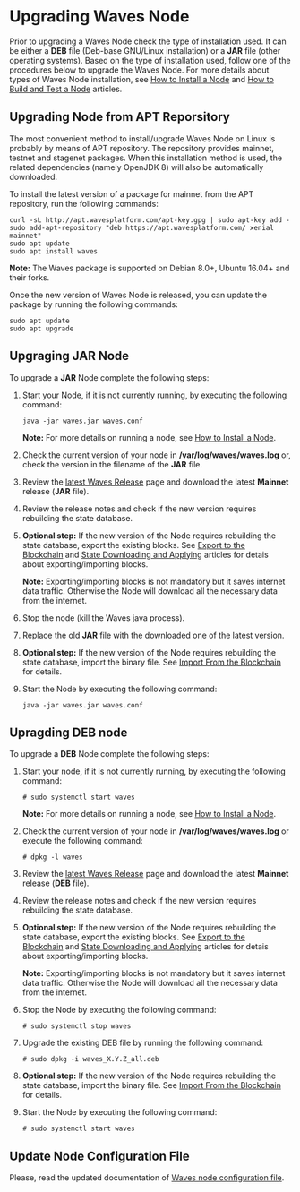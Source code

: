 # Upgrading Waves Node

Prior to upgrading a Waves Node check the type of installation used. It can be either a **DEB** file (Deb-base GNU/Linux installation) or a **JAR** file (other operating systems). Based on the type of installation used, follow one of the procedures below to upgrade the Waves Node. For more details about types of Waves Node installation, see [How to Install a Node](/waves-node/how-to-install-a-node/how-to-install-a-node.md) and [How to Build and Test a Node](/waves-node/how-to-build-and-test-a-node.md) articles.

## Upgrading Node from APT Reporsitory

The most convenient method to install/upgrade Waves Node on Linux is probably by means of APT repository. The repository provides mainnet, testnet and stagenet packages.
When this installation method is used, the related dependencies (namely OpenJDK 8) will also be automatically downloaded.

To install the latest version of a package for mainnet from the APT repository, run the following commands:

```
curl -sL http://apt.wavesplatform.com/apt-key.gpg | sudo apt-key add -
sudo add-apt-repository "deb https://apt.wavesplatform.com/ xenial mainnet"
sudo apt update
sudo apt install waves
```

**Note:** The Waves package is supported on Debian 8.0+, Ubuntu 16.04+ and their forks.

Once the new version of Waves Node is released, you can update the package by running the following commands: 

```
sudo apt update
sudo apt upgrade
```

## Upgraging JAR Node

To upgrade a **JAR** Node complete the following steps:

1. Start your Node, if it is not currently running, by executing the following command:

   ```
   java -jar waves.jar waves.conf
   ```

   **Note:** For more details on running a node, see [How to Install a Node](/waves-node/how-to-install-a-node/how-to-install-a-node.md).

2. Check the current version of your node in **/var/log/waves/waves.log** or, check the version in the filename of the **JAR** file.
3. Review the [latest Waves Release](https://github.com/wavesplatform/Waves/releases) page and download the latest **Mainnet** release (**JAR** file).
4. Review the release notes and check if the new version requires rebuilding the state database.
5. **Optional step:** If the new version of the Node requires rebuilding the state database, export the existing blocks.
See [Export to the Blockchain]( /waves-node/options-for-getting-actual-blockchain/export-and-import-from-the-blockchain.md) and [State Downloading and Applying](/waves-node/options-for-getting-actual-blockchain/state-downloading-and-applying.md) articles for detais about exporting/importing blocks.

   **Note:** Exporting/importing blocks is not mandatory but it saves internet data traffic. Otherwise the Node will download all the necessary data from the internet.

6. Stop the node (kill the Waves java process).

7. Replace the old **JAR** file with the downloaded one of the latest version.

8. **Optional step:** If the new version of the Node requires rebuilding the state database, import the binary file. See [Import From the Blockchain](/waves-node/options-for-getting-actual-blockchain/import-from-the-blockchain.md) for details.
9. Start the Node by executing the following command:

   ```
   java -jar waves.jar waves.conf
   ```

## Upragding DEB node

To upgrade a **DEB** Node complete the following steps:

1. Start your node, if it is not currently running, by executing the following command:

   ```
   # sudo systemctl start waves
   ```

   **Note:** For more details on running a node, see [How to Install a Node](/waves-node/how-to-install-a-node/how-to-install-a-node.md).

2. Check the current version of your node in **/var/log/waves/waves.log** or execute the following command:

   ```
   # dpkg -l waves
   ```

3. Review the [latest Waves Release](https://github.com/wavesplatform/Waves/releases) page and download the latest **Mainnet** release (**DEB** file).
4. Review the release notes and check if the new version requires rebuilding the state database.
5. **Optional step:** If the new version of the Node requires rebuilding the state database, export the existing blocks.
See [Export to the Blockchain](/waves-node/options-for-getting-actual-blockchain/export-and-import-from-the-blockchain.md) and [State Downloading and Applying](/waves-node/options-for-getting-actual-blockchain/state-downloading-and-applying.md) articles for detais about exporting/importing blocks.

   **Note:** Exporting/importing blocks is not mandatory but it saves internet data traffic. Otherwise the Node will download all the necessary data from the internet.
6. Stop the Node by executing the following command:

   ```
   # sudo systemctl stop waves
   ```

7. Upgrade the existing DEB file by running the following command:

   ```
   # sudo dpkg -i waves_X.Y.Z_all.deb
   ```

8. **Optional step:** If the new version of the Node requires rebuilding the state database, import the binary file. See [Import From the Blockchain](/waves-node/options-for-getting-actual-blockchain/import-from-the-blockchain.md) for details.
9. Start the Node by executing the following command:

   ```
   # sudo systemctl start waves
   ```

## Update Node Configuration File

Please, read the updated documentation of [Waves node configuration file](/waves-node/node-configuration.md).